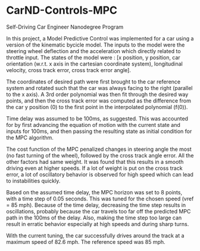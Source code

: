 # CarND-Controls-MPC
Self-Driving Car Engineer Nanodegree Program

In this project, a Model Predictive Control was implemented for a car using a version of the kinematic bycicle model. The inputs to the model were the steering wheel deflection and the acceleration which directly related to throttle input. The states of the model were : [x position, y position, car orientation (w.r.t. x axis in the cartesian coordinate system), longitudinal velocity, cross track error, cross track error angle].

The coordinates of desired path were first brought to the car reference system and rotated such that the car was always facing to the right (parallel to the x axis). A 3rd order polynomial was then fit through the desired way points, and then the cross track error was computed as the difference from the car y position (0) to the first point in the interpolated polynomial (f(0)). 

Time delay was assumed to be 100ms, as suggested. This was accounted for by first advancing the equation of motion with the current state and inputs for 100ms, and then passing the resulting state as initial condition for the MPC algorithm.

The cost function of the MPC penalized changes in steering angle the most (no fast turning of the wheel), followed by the cross track angle error. All the other factors had same weight. It was found that this results in a smooth driving even at higher speeds. If a lot of weight is put on the cross track error, a lot of oscillatory behavior is observed for high speed which can lead to instabilities quickly. 

Based on the assumed time delay, the MPC horizon was set to 8 points, with a time step of 0.05 seconds. This was tuned for the chosen speed (vref = 85 mph). Because of the time delay, decreasing the time step results in oscillations, probably because the car travels too far off the predicted MPC path in the 100ms of the delay. Also, making the time step too large can result in erratic behavior especially at high speeds and during sharp turns. 

With the current tuning, the car successfully drives around the track at a maximum speed of 82.6 mph. The reference speed was 85 mph. 
